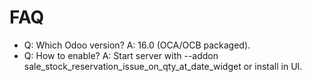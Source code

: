 # FAQ

- Q: Which Odoo version? A: 16.0 (OCA/OCB packaged).
- Q: How to enable? A: Start server with --addon sale_stock_reservation_issue_on_qty_at_date_widget or install in UI.
